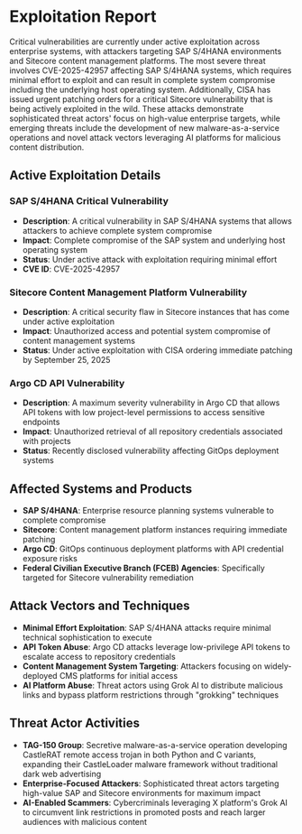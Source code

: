 # Exploitation Report

Critical vulnerabilities are currently under active exploitation across enterprise systems, with attackers targeting SAP S/4HANA environments and Sitecore content management platforms. The most severe threat involves CVE-2025-42957 affecting SAP S/4HANA systems, which requires minimal effort to exploit and can result in complete system compromise including the underlying host operating system. Additionally, CISA has issued urgent patching orders for a critical Sitecore vulnerability that is being actively exploited in the wild. These attacks demonstrate sophisticated threat actors' focus on high-value enterprise targets, while emerging threats include the development of new malware-as-a-service operations and novel attack vectors leveraging AI platforms for malicious content distribution.

## Active Exploitation Details

### SAP S/4HANA Critical Vulnerability
- **Description**: A critical vulnerability in SAP S/4HANA systems that allows attackers to achieve complete system compromise
- **Impact**: Complete compromise of the SAP system and underlying host operating system
- **Status**: Under active attack with exploitation requiring minimal effort
- **CVE ID**: CVE-2025-42957

### Sitecore Content Management Platform Vulnerability
- **Description**: A critical security flaw in Sitecore instances that has come under active exploitation
- **Impact**: Unauthorized access and potential system compromise of content management systems
- **Status**: Under active exploitation with CISA ordering immediate patching by September 25, 2025

### Argo CD API Vulnerability
- **Description**: A maximum severity vulnerability in Argo CD that allows API tokens with low project-level permissions to access sensitive endpoints
- **Impact**: Unauthorized retrieval of all repository credentials associated with projects
- **Status**: Recently disclosed vulnerability affecting GitOps deployment systems

## Affected Systems and Products

- **SAP S/4HANA**: Enterprise resource planning systems vulnerable to complete compromise
- **Sitecore**: Content management platform instances requiring immediate patching
- **Argo CD**: GitOps continuous deployment platforms with API credential exposure risks
- **Federal Civilian Executive Branch (FCEB) Agencies**: Specifically targeted for Sitecore vulnerability remediation

## Attack Vectors and Techniques

- **Minimal Effort Exploitation**: SAP S/4HANA attacks require minimal technical sophistication to execute
- **API Token Abuse**: Argo CD attacks leverage low-privilege API tokens to escalate access to repository credentials
- **Content Management System Targeting**: Attackers focusing on widely-deployed CMS platforms for initial access
- **AI Platform Abuse**: Threat actors using Grok AI to distribute malicious links and bypass platform restrictions through "grokking" techniques

## Threat Actor Activities

- **TAG-150 Group**: Secretive malware-as-a-service operation developing CastleRAT remote access trojan in both Python and C variants, expanding their CastleLoader malware framework without traditional dark web advertising
- **Enterprise-Focused Attackers**: Sophisticated threat actors targeting high-value SAP and Sitecore environments for maximum impact
- **AI-Enabled Scammers**: Cybercriminals leveraging X platform's Grok AI to circumvent link restrictions in promoted posts and reach larger audiences with malicious content